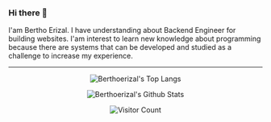 ### Hi there 👋
I'am Bertho Erizal. I have understanding about Backend Engineer for building websites. I'am interest to learn new knowledge about programming because there are systems that can be developed and studied as a challenge to increase my experience. 

-----

<p align="center"> 
  <img src="https://github-readme-stats.vercel.app/api/top-langs/?username=berthoerizal&layout=compact&count_private=true" alt="Berthoerizal's Top Langs" />
</p>


<p align="center"> 
  <img src="https://github-readme-stats.vercel.app/api?username=berthoerizal&theme=radical&show_icons=true" alt="Berthoerizal's Github Stats" />
</p>


<p align="center"> 
  <img src="https://profile-counter.glitch.me/berthoerizal/count.svg" alt="Visitor Count" />
</p>

